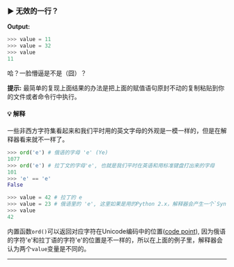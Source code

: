 ### ▶ 无效的一行？

**Output:**
```py
>>> value = 11
>>> valuе = 32
>>> value
11
```

哈？一脸懵逼是不是（囧）？

**提示:** 最简单的复现上面结果的办法是把上面的赋值语句原封不动的复制粘贴到你的文件或者命令行中执行。

#### :bulb: 解释

一些非西方字符集看起来和我们平时用的英文字母的外观是一模一样的，但是在解释器看来就不一样了。

```py
>>> ord('е') # 俄语的字母 'e' (Ye)
1077
>>> ord('e') # 拉丁文的字母'e', 也就是我们平时在英语和用标准键盘打出来的字母
101
>>> 'е' == 'e'
False

>>> value = 42 # 拉丁的 e
>>> valuе = 23 # 俄语里的 'e', 这里如果是用的Python 2.x，解释器会产生一个`SyntaxError`的异常
>>> value
42
```

内置函数`ord()`可以返回对应字符在Unicode编码中的位置([code point](https://en.wikipedia.org/wiki/Code_point)), 因为俄语的字符'e'和拉丁语的字符'e'的位置是不一样的，所以在上面的例子里，解释器会认为两个`value`变量是不同的。

---